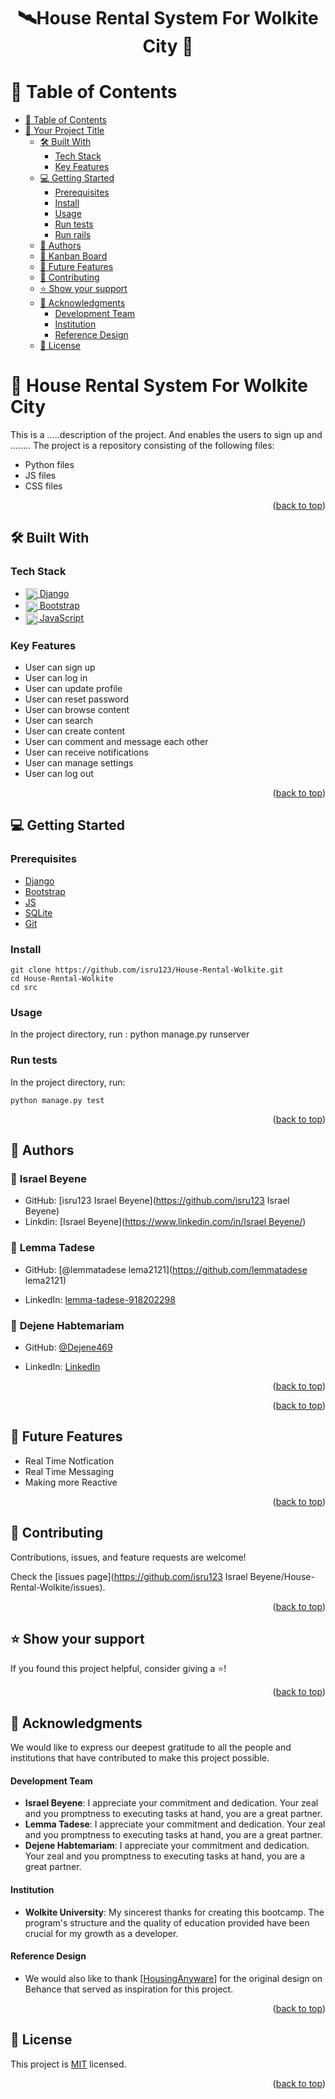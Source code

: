 <a name="readme-top"></a>

# <div align="center">🛰House Rental System For Wolkite City 🚀</div>

# 📗 Table of Contents

- [📗 Table of Contents](#-table-of-contents)
- [📖 Your Project Title  ](#-final-group-capstone---)
  - [🛠 Built With ](#-built-with-)
    - [Tech Stack ](#tech-stack-)
    - [Key Features ](#key-features-)
  - [💻 Getting Started ](#-getting-started-)
    - [Prerequisites](#prerequisites)
    - [Install](#install)
    - [Usage](#usage)
    - [Run tests](#run-tests)
    - [Run rails](#run-rails)
  - [👥 Authors ](#-authors-)
  - [📆 Kanban Board](#kanban-board)
  - [🔭 Future Features ](#-future-features-)
  - [🤝 Contributing ](#-contributing-)
  - [⭐️ Show your support ](#️-show-your-support-)
  - [🙏 Acknowledgments ](#-acknowledgments-)
      - [Development Team](#development-team)
      - [Institution](#institution)
      - [Reference Design](#reference-design)
  - [📝 License ](#-license-)

<!-- PROJECT DESCRIPTION -->

# 📖 House Rental System For Wolkite City   <a name="doctor-appointment"></a>
This is a .....description of the project. 
And enables the users to sign up and ........ 
The project is a repository consisting of the following files:

- Python files
- JS files
- CSS files
 


<p align="right">(<a href="#readme-top">back to top</a>)</p>

## 🛠 Built With <a name="built-with"></a>

### Tech Stack <a name="tech-stack"></a>
  <ul>
  <li>
    <a href="https://www.djangoproject.com/">
      <img align="center" width="19" height="auto" src="https://static.djangoproject.com/img/logos/django-logo-negative.svg" alt="Django logo" />
      Django
    </a>
  </li>
  <li>
    <a href="https://getbootstrap.com/">
      <img align="center" width="19" height="auto" src="https://upload.wikimedia.org/wikipedia/commons/b/b2/Bootstrap_logo.svg" alt="Bootstrap logo" />
      Bootstrap
    </a>
  </li>
  <li>
    <a href="https://developer.mozilla.org/en-US/docs/Web/JavaScript">
      <img align="center" width="19" height="auto" src="https://upload.wikimedia.org/wikipedia/commons/6/6a/JavaScript-logo.png" alt="JavaScript logo" />
      JavaScript
    </a>
  </li>
</ul>
  
</ul>



### Key Features <a name="key-features"></a>

- User can sign up
- User can log in
- User can update profile
- User can reset password
- User can browse content
- User can search
- User can create content
- User can comment and message each other
- User can receive notifications
- User can manage settings
- User can log out

<p align="right">(<a href="#readme-top">back to top</a>)</p>

<!-- GETTING STARTED -->

## 💻 Getting Started <a name="getting-started"></a>

### Prerequisites

- [Django](https://www.djangoproject.com/)
- [Bootstrap](https://getbootstrap.com/)
- [JS](https://developer.mozilla.org/en-US/docs/Web/JavaScript)
- [SQLite](https://www.sqlite.org/)
- [Git](https://github.com/)

### Install

```
git clone https://github.com/isru123/House-Rental-Wolkite.git
cd House-Rental-Wolkite
cd src

```

### Usage

In the project directory, run :
python manage.py runserver


### Run tests
In the project directory, run:

  ```
 python manage.py test

  ```



<p align="right">(<a href="#readme-top">back to top</a>)</p>

<!-- AUTHORS -->

## 👥 Authors <a name="authors"></a>


### 👤 **Israel Beyene**

- GitHub: [isru123 Israel Beyene](https://github.com/isru123 Israel Beyene)
- Linkdin: [Israel Beyene]([https://www.linkedin.com/in/Israel Beyene/](https://www.linkedin.com/in/israel-beyene-6a51a8247/overlay/about-this-profile/?lipi=urn%3Ali%3Apage%3Ad_flagship3_profile_view_base%3BQ5L5CPtsSAK%2BFQ9%2FGmdbMw%3D%3D))

### 👤 **Lemma Tadese**

- GitHub: [@lemmatadese lema2121](https://github.com/lemmatadese lema2121)

- LinkedIn: [lemma-tadese-918202298](https://www.linkedin.com/in/lemma-tadese-918202298/)
### 👤 **Dejene Habtemariam**

- GitHub: [@Dejene469](https://github.com/Dejene469)

- LinkedIn: [LinkedIn](https://www.linkedin.com/in/falako-omotoyosi/)


<p align="right">(<a href="#readme-top">back to top</a>)</p>

<!-- Kanban Board -->


<p align="right">(<a href="#readme-top">back to top</a>)</p>

## 🔭 Future Features <a name="future-features"></a>

- Real Time Notfication
- Real Time Messaging
- Making more Reactive

<p align="right">(<a href="#readme-top">back to top</a>)</p>

<!-- CONTRIBUTING -->

## 🤝 Contributing <a name="contributing"></a>

Contributions, issues, and feature requests are welcome!

Check the [issues page](https://github.com/isru123 Israel Beyene/House-Rental-Wolkite/issues).

<p align="right">(<a href="#readme-top">back to top</a>)</p>

<!-- SUPPORT -->

## ⭐️ Show your support <a name="support"></a>

If you found this project helpful, consider giving a ⭐️!

<p align="right">(<a href="#readme-top">back to top</a>)</p>

<!-- ACKNOWLEDGEMENTS -->

## 🙏 Acknowledgments <a name="acknowledgements"></a>

We would like to express our deepest gratitude to all the people and institutions that have contributed to make this project possible.

#### Development Team

- **Israel Beyene**: I appreciate your commitment and dedication. Your zeal and you promptness to executing tasks at hand, you are a great partner.
- **Lemma Tadese**: I appreciate your commitment and dedication. Your zeal and you promptness to executing tasks at hand, you are a great partner.
- **Dejene Habtemariam**: I appreciate your commitment and dedication. Your zeal and you promptness to executing tasks at hand, you are a great partner.


#### Institution
- **Wolkite University**: My sincerest thanks for creating this bootcamp. The program's structure and the quality of education provided have been crucial for my growth as a developer.

#### Reference Design
- We would also like to thank [<a href="https://housinganywhere.com/">HousingAnyware</a>] for the original design on Behance that served as inspiration for this project.


<p align="right">(<a href="#readme-top">back to top</a>)</p>

<!-- LICENSE -->

## 📝 License <a name="license"></a>

This project is [MIT](./LICENSE) licensed.

<p align="right">(<a href="#readme-top">back to top</a>)</p>
